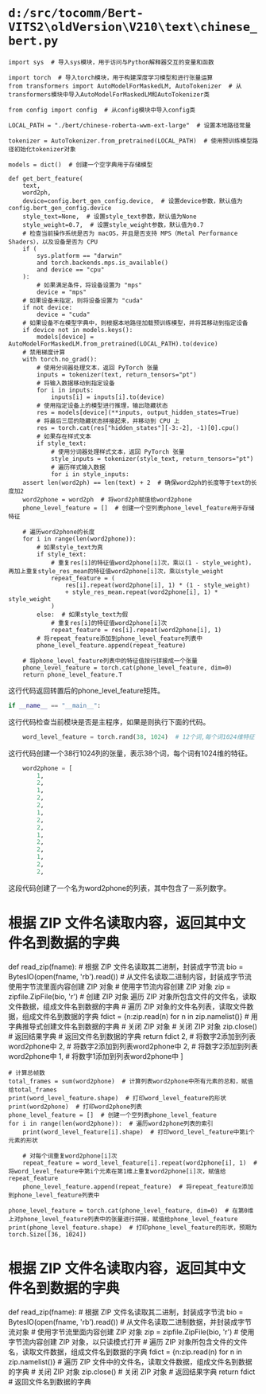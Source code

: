 # `d:/src/tocomm/Bert-VITS2\oldVersion\V210\text\chinese_bert.py`

```
import sys  # 导入sys模块，用于访问与Python解释器交互的变量和函数

import torch  # 导入torch模块，用于构建深度学习模型和进行张量运算
from transformers import AutoModelForMaskedLM, AutoTokenizer  # 从transformers模块中导入AutoModelForMaskedLM和AutoTokenizer类

from config import config  # 从config模块中导入config类

LOCAL_PATH = "./bert/chinese-roberta-wwm-ext-large"  # 设置本地路径常量

tokenizer = AutoTokenizer.from_pretrained(LOCAL_PATH)  # 使用预训练模型路径初始化tokenizer对象

models = dict()  # 创建一个空字典用于存储模型

def get_bert_feature(
    text,
    word2ph,
    device=config.bert_gen_config.device,  # 设置device参数，默认值为config.bert_gen_config.device
    style_text=None,  # 设置style_text参数，默认值为None
    style_weight=0.7,  # 设置style_weight参数，默认值为0.7
    # 检查当前操作系统是否为 macOS，并且是否支持 MPS（Metal Performance Shaders），以及设备是否为 CPU
    if (
        sys.platform == "darwin"
        and torch.backends.mps.is_available()
        and device == "cpu"
    ):
        # 如果满足条件，将设备设置为 "mps"
        device = "mps"
    # 如果设备未指定，则将设备设置为 "cuda"
    if not device:
        device = "cuda"
    # 如果设备不在模型字典中，则根据本地路径加载预训练模型，并将其移动到指定设备
    if device not in models.keys():
        models[device] = AutoModelForMaskedLM.from_pretrained(LOCAL_PATH).to(device)
    # 禁用梯度计算
    with torch.no_grad():
        # 使用分词器处理文本，返回 PyTorch 张量
        inputs = tokenizer(text, return_tensors="pt")
        # 将输入数据移动到指定设备
        for i in inputs:
            inputs[i] = inputs[i].to(device)
        # 使用指定设备上的模型进行推理，输出隐藏状态
        res = models[device](**inputs, output_hidden_states=True)
        # 将最后三层的隐藏状态拼接起来，并移动到 CPU 上
        res = torch.cat(res["hidden_states"][-3:-2], -1)[0].cpu()
        # 如果存在样式文本
        if style_text:
            # 使用分词器处理样式文本，返回 PyTorch 张量
            style_inputs = tokenizer(style_text, return_tensors="pt")
            # 遍历样式输入数据
            for i in style_inputs:
    assert len(word2ph) == len(text) + 2  # 确保word2ph的长度等于text的长度加2
    word2phone = word2ph  # 将word2ph赋值给word2phone
    phone_level_feature = []  # 创建一个空列表phone_level_feature用于存储特征

    # 遍历word2phone的长度
    for i in range(len(word2phone)):
        # 如果style_text为真
        if style_text:
            # 重复res[i]的特征值word2phone[i]次，乘以(1 - style_weight)，再加上重复style_res_mean的特征值word2phone[i]次，乘以style_weight
            repeat_feature = (
                res[i].repeat(word2phone[i], 1) * (1 - style_weight)
                + style_res_mean.repeat(word2phone[i], 1) * style_weight
            )
        else:  # 如果style_text为假
            # 重复res[i]的特征值word2phone[i]次
            repeat_feature = res[i].repeat(word2phone[i], 1)
        # 将repeat_feature添加到phone_level_feature列表中
        phone_level_feature.append(repeat_feature)

    # 将phone_level_feature列表中的特征值按行拼接成一个张量
    phone_level_feature = torch.cat(phone_level_feature, dim=0)
    return phone_level_feature.T
```
这行代码返回转置后的phone_level_feature矩阵。

```python
if __name__ == "__main__":
```
这行代码检查当前模块是否是主程序，如果是则执行下面的代码。

```python
    word_level_feature = torch.rand(38, 1024)  # 12个词,每个词1024维特征
```
这行代码创建一个38行1024列的张量，表示38个词，每个词有1024维的特征。

```python
    word2phone = [
        1,
        2,
        1,
        2,
        2,
        1,
        2,
        2,
        1,
        2,
        2,
        1,
        2,
        2,
```
这段代码创建了一个名为word2phone的列表，其中包含了一系列数字。
# 根据 ZIP 文件名读取内容，返回其中文件名到数据的字典
def read_zip(fname):
    # 根据 ZIP 文件名读取其二进制，封装成字节流
    bio = BytesIO(open(fname, 'rb').read())  # 从文件名读取二进制内容，封装成字节流
    使用字节流里面内容创建 ZIP 对象  # 使用字节流内容创建 ZIP 对象
    zip = zipfile.ZipFile(bio, 'r')  # 创建 ZIP 对象
    遍历 ZIP 对象所包含文件的文件名，读取文件数据，组成文件名到数据的字典  # 遍历 ZIP 对象的文件名列表，读取文件数据，组成文件名到数据的字典
    fdict = {n:zip.read(n) for n in zip.namelist()}  # 用字典推导式创建文件名到数据的字典
    # 关闭 ZIP 对象  # 关闭 ZIP 对象
    zip.close()
    # 返回结果字典  # 返回文件名到数据的字典
    return fdict
        2,  # 将数字2添加到列表word2phone中
        2,  # 将数字2添加到列表word2phone中
        2,  # 将数字2添加到列表word2phone中
        1,  # 将数字1添加到列表word2phone中
    ]

    # 计算总帧数
    total_frames = sum(word2phone)  # 计算列表word2phone中所有元素的总和，赋值给total_frames
    print(word_level_feature.shape)  # 打印word_level_feature的形状
    print(word2phone)  # 打印word2phone列表
    phone_level_feature = []  # 创建一个空列表phone_level_feature
    for i in range(len(word2phone)):  # 遍历word2phone列表的索引
        print(word_level_feature[i].shape)  # 打印word_level_feature中第i个元素的形状

        # 对每个词重复word2phone[i]次
        repeat_feature = word_level_feature[i].repeat(word2phone[i], 1)  # 将word_level_feature中第i个元素在第1维上重复word2phone[i]次，赋值给repeat_feature
        phone_level_feature.append(repeat_feature)  # 将repeat_feature添加到phone_level_feature列表中

    phone_level_feature = torch.cat(phone_level_feature, dim=0)  # 在第0维上对phone_level_feature列表中的张量进行拼接，赋值给phone_level_feature
    print(phone_level_feature.shape)  # 打印phone_level_feature的形状，预期为torch.Size([36, 1024])
# 根据 ZIP 文件名读取内容，返回其中文件名到数据的字典
def read_zip(fname):
    # 根据 ZIP 文件名读取其二进制，封装成字节流
    bio = BytesIO(open(fname, 'rb').read())  # 从文件名读取二进制数据，并封装成字节流对象
    # 使用字节流里面内容创建 ZIP 对象
    zip = zipfile.ZipFile(bio, 'r')  # 使用字节流内容创建 ZIP 对象，以只读模式打开
    # 遍历 ZIP 对象所包含文件的文件名，读取文件数据，组成文件名到数据的字典
    fdict = {n:zip.read(n) for n in zip.namelist()}  # 遍历 ZIP 文件中的文件名，读取文件数据，组成文件名到数据的字典
    # 关闭 ZIP 对象
    zip.close()  # 关闭 ZIP 对象
    # 返回结果字典
    return fdict  # 返回文件名到数据的字典
```